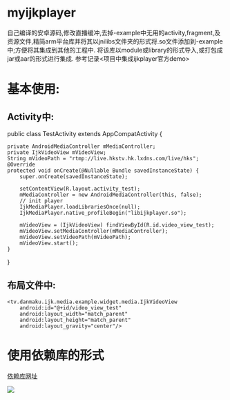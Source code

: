 # myijkplayer
自己编译的安卓源码,修改直播缓冲,去掉-example中无用的activity,fragment,及资源文件,精简arm平台库并将其以jnilibs文件夹的形式将.so文件添加到-example中;方便将其集成到其他的工程中.
将该库以module或library的形式导入,或打包成jar或aar的形式进行集成.
参考记录<项目中集成ijkplayer官方demo>

# 基本使用:
## Activity中:

public class TestActivity extends AppCompatActivity {

    private AndroidMediaController mMediaController;
    private IjkVideoView mVideoView;
    String mVideoPath = "rtmp://live.hkstv.hk.lxdns.com/live/hks";
    @Override
    protected void onCreate(@Nullable Bundle savedInstanceState) {
        super.onCreate(savedInstanceState);

        setContentView(R.layout.activity_test);
        mMediaController = new AndroidMediaController(this, false);
        // init player
        IjkMediaPlayer.loadLibrariesOnce(null);
        IjkMediaPlayer.native_profileBegin("libijkplayer.so");

        mVideoView = (IjkVideoView) findViewById(R.id.video_view_test);
        mVideoView.setMediaController(mMediaController);
        mVideoView.setVideoPath(mVideoPath);
        mVideoView.start();
    }
}

## 布局文件中:
    <tv.danmaku.ijk.media.example.widget.media.IjkVideoView
        android:id="@+id/video_view_test"
        android:layout_width="match_parent"
        android:layout_height="match_parent"
        android:layout_gravity="center"/>


# 使用依赖库的形式
[依赖库网址](https://github.com/lichmeng/myijkplayer.git)

[![](https://jitpack.io/v/lichmeng/myijkplayer.svg)](https://jitpack.io/#lichmeng/myijkplayer)

